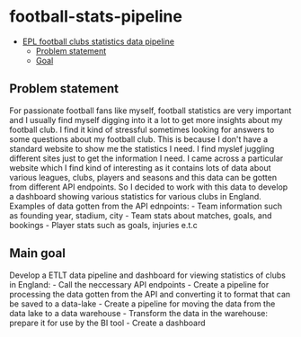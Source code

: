 # football-stats-pipeline
- [EPL football clubs statistics data pipeline](#football-stats-pipeline)
    - [Problem statement](#problem-statement)
    - [Goal](#main-goal)

## Problem statement
For passionate football fans like myself, football statistics are very important and I usually find myself digging into it a lot to get more insights about my football club. I find it kind of stressful sometimes looking for answers to some questions about my football club. This is because I don't have a standard website to show me the statistics I need. I find myslef juggling different sites just to get the information I need. I came across a particular website which I find kind of interesting as it contains lots of data about various leagues, clubs, players and seasons and this data can be gotten from different API endpoints. So I decided to work with this data to develop a dashboard showing various statistics for various clubs in England. Examples of data gotten from the API ednpoints:
    - Team information such as founding year, stadium, city
    - Team stats about matches, goals, and bookings
    - Player stats such as goals, injuries e.t.c 

## Main goal
Develop a ETLT data pipeline and dashboard for viewing statistics of clubs in England:
    - Call the neccessary API endpoints
    - Create a pipeline for processing the data gotten from the API and converting it to format that can be saved to a data-lake
    - Create a pipeline for moving the data from the data lake to a data warehouse
    - Transform the data in the warehouse: prepare it for use by the BI tool
    - Create a dashboard